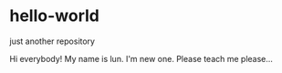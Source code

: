 # hello-world
just another repository

Hi everybody!
My name is lun. I'm new one.
Please teach me please...
